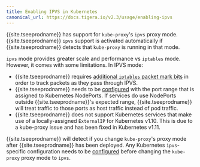 ```yaml
---
title: Enabling IPVS in Kubernetes
canonical_url: https://docs.tigera.io/v2.3/usage/enabling-ipvs
---
```


{{site.tseeprodname}} has support for `kube-proxy`'s `ipvs` proxy mode.
{{site.tseeprodname}} `ipvs` support is activated automatically if {{site.tseeprodname}}
detects that `kube-proxy` is running in that mode.

`ipvs` mode provides greater scale and performance vs `iptables` mode.
However, it comes with some limitations.  In IPVS mode:

- {{site.tseeprodname}} requires [additional `iptables` packet mark bits](../reference/felix/configuration#ipvs-bits)
  in order to track packets as they pass through IPVS.
- {{site.tseeprodname}} needs to be [configured](../reference/felix/configuration#ipvs-portranges)
  with the port range that is assigned to Kubernetes NodePorts.  If services
  do use NodePorts outside {{site.tseeprodname}}'s expected range,
  {{site.tseeprodname}} will treat traffic to those ports as host traffic instead
  of pod traffic.
- {{site.tseeprodname}} does not support Kubernetes services that make use of a
  locally-assigned `ExternalIP` for Kubernetes v1.10. This is due to a kube-proxy issue
  and has been fixed in Kubernetes v1.11.

 {{site.tseeprodname}} will detect if you change `kube-proxy`'s proxy mode after 
 {{site.tseeprodname}} has been deployed. Any Kubernetes `ipvs`-specific configuration 
 needs to be [configured](../reference/felix/configuration#ipvs-portranges)
 before changing the `kube-proxy` proxy mode to `ipvs`.
